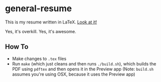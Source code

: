 general-resume
==============

This is my resume written in LaTeX. [Look at it!](https://github.com/claytonketner/general-resume/blob/master/output/Clayton-Ketner-Resume.pdf)

Yes, it's overkill. Yes, it's awesome.

How To
------------
- Make changes to `.tex` files
- Run `make` (which just cleans and then runs `./build.sh`), which builds the PDF using `pdftex` and then opens it in the Preview app
(Note: `build.sh` assumes you're using OSX, because it uses the Preview app)
